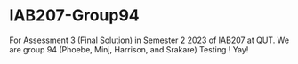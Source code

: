 # IAB207-Group94
For Assessment 3 (Final Solution) in Semester 2 2023 of IAB207 at QUT. We are group 94 (Phoebe, Minj, Harrison, and Srakare)
Testing !
Yay!